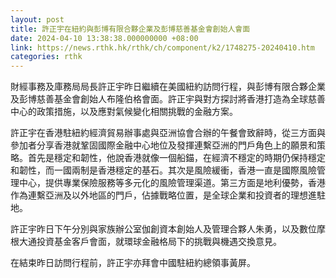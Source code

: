```yaml
---
layout: post
title: 許正宇在紐約與彭博有限合夥企業及彭博慈善基金會創始人會面
date: 2024-04-10 13:38:38.000000000 +08:00
link: https://news.rthk.hk/rthk/ch/component/k2/1748275-20240410.htm
categories: rthk
---
```


財經事務及庫務局局長許正宇昨日繼續在美國紐約訪問行程，與彭博有限合夥企業及彭博慈善基金會創始人布隆伯格會面。許正宇與對方探討將香港打造為全球慈善中心的政策措施，以及應對氣候變化相關挑戰的金融方案。

許正宇在香港駐紐約經濟貿易辦事處與亞洲協會合辦的午餐會致辭時，從三方面與參加者分享香港就鞏固國際金融中心地位及發揮連繫亞洲的門戶角色上的願景和策略。首先是穩定和韌性，他說香港就像一個船錨，在經濟不穩定的時期仍保持穩定和韌性，而一國兩制是香港穩定的基石。其次是風險緩衝，香港一直是國際風險管理中心，提供專業保險服務等多元化的風險管理渠道。第三方面是地利優勢，香港作為連繫亞洲及以外地區的門戶，佔據戰略位置，是全球企業和投資者的理想進駐地。

許正宇昨日下午分別與家族辦公室伽創資本創始人及管理合夥人朱勇，以及數位摩根大通投資基金客戶會面，就環球金融格局下的挑戰與機遇交換意見。

在結束昨日訪問行程前，許正宇亦拜會中國駐紐約總領事黃屏。
